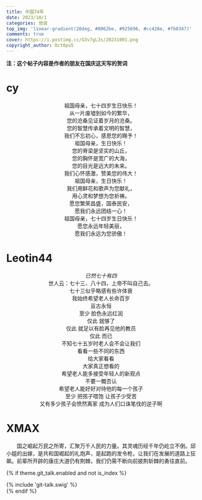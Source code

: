 ```yaml
---
title: 中国74年
date: 2023/10/1
categories: 他说
top_img: 'linear-gradient(20deg, #0062be, #925696, #cc426e, #fb0347)'
comments: true
cover: https://i.postimg.cc/G3v7gL3s/20231001.png
copyright_author: Oct0pu5
---
```


**注：这个帖子内容是作者的朋友在国庆这天写的贺词**

<h1>cy</h1>
<center>
祖国母亲，七十四岁生日快乐！<br>
从一片废墟到如今的繁华，<br>
您的沧桑见证着岁月的沧桑。<br>
您的智慧传承着文明的智慧，<br>
我们不忘初心，感恩您的赐予！<br>
祖国母亲，生日快乐！<br>
您的脊梁是坚实的山丘，<br>
您的胸怀是宽广的大海，<br>
您的目光是远大的未来。<br>
我们心怀感激，赞美您的伟大！<br>
祖国母亲，生日快乐！<br>
我们用鲜花和歌声为您献礼，<br>
用心灵和梦想为您祈祷。<br>
愿您繁荣昌盛，国泰民安，<br>
愿我们永远团结一心！<br>
祖国母亲，七十四岁生日快乐！<br>
愿您永远年轻美丽，<br>
愿我们永远为您骄傲！<br>
</center>

<h1>Leotin44</h1>
<center>
<i>已然七十有四</i><br>
世人云：七十三、八十四，上帝不叫自己去。<br>
七十三似乎略感有些许体衰<br>
我始终希望老人长命百岁<br>
亘古永恒<br>
至少 脸色永远红润<br>
仅此 就够了<br>
仅此 就足以有脸再见他的教员<br>
仅此 而已<br>
不知七十五岁时老人会不会让我们<br>
看看一些不同的东西<br>
给大家看看<br>
大家真正想看的<br>
希望老人能多接受年轻人的新观点<br>
不要一概否认<br>
希望老人能好好对待他的每一个孩子<br>
至少 把孩子喂饱 让孩子少受苦<br>
又有多少孩子会愤然离家 成为人们口诛笔伐的逆子啊<br>
</center>

<h1>XMAX</h1>
&ensp;&ensp;&ensp;&ensp;国之崛起万民之所寄，汇聚万千人民的力量。其灵魂历经千年仍屹立不倒。邱小姐的出嫁，是共和国崛起的礼炮声，是起跑的发令枪，让我们在发展的道路上狂飙。前辈所开辟的康庄大道仍有荆棘，我们仍需不断向前披荆斩棘的勇往直前。

{% if theme.git_talk.enabled and not is_index %}  
<div>{% include 'git-talk.swig' %}</div>  
{% endif %}